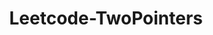 ---
layout: posts_by_category
categories: Leetcode-TwoPointers
title: Leetcode-TwoPointers
permalink: /category/Leetcode-TwoPointers
---